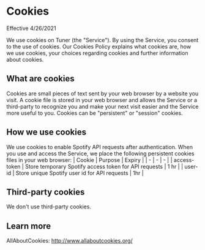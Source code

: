 # Cookies

Effective 4/26/2021

We use cookies on Tuner (the "Service"). By using the Service, you consent to the use of cookies. Our Cookies Policy explains what cookies are, how we use cookies, your choices regarding cookies and further information about cookies.

## What are cookies

Cookies are small pieces of text sent by your web browser by a website you visit. A cookie file is stored in your web browser and allows the Service or a third-party to recognize you and make your next visit easier and the Service more useful to you. Cookies can be "persistent" or "session" cookies.

## How we use cookies

We use cookies to enable Spotify API requests after authentication. When you use and access the Service, we place the following persistent cookies files in your web browser:
| Cookie  | Purpose | Expiry | 
| - | - | - |
| access-token  | Store temporary Spotify access token for API requests | 1 hr |
| user-id  | Store unique Spotify user id for API requests | 1hr |


## Third-party cookies

We don't use third-party cookies.

## Learn more

AllAboutCookies: http://www.allaboutcookies.org/

